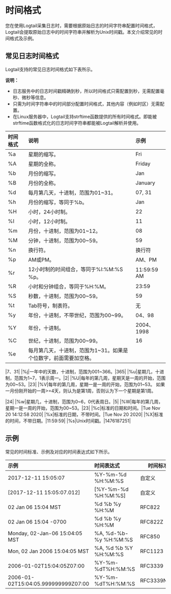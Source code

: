# 时间格式

您在使用Logtail采集日志时，需要根据原始日志的时间字符串配置时间格式，Logtail会提取原始日志中的时间字符串并解析为Unix时间戳。本文介绍常见的时间格式及示例。

## 常见日志时间格式

Logtail支持的常见日志时间格式如下表所示。

**说明：**

-   日志服务中的日志时间戳精确到秒，所以时间格式只需配置到秒，无需配置毫秒、微秒等信息。
-   只需为时间字符串中的时间部分配置时间格式，其他内容（例如时区）无需配置。
-   在Linux服务器中，Logtail支持strftime函数提供的所有时间格式。即能被strftime函数格式化的日志时间字符串都能被Logtail解析并使用。

|时间格式|说明|示例|
|:---|:-|:-|
|%a|星期的缩写。|Fri|
|%A|星期的全称。|Friday|
|%b|月份的缩写。|Jan|
|%B|月份的全称。|January|
|%d|每月第几天，十进制，范围为01~31。|07, 31|
|%h|月份的缩写，等同于%b。|Jan|
|%H|小时，24小时制。|22|
|%I|小时，12小时制。|11|
|%m|月份，十进制，范围为01~12。|08|
|%M|分钟，十进制，范围为00~59。|59|
|%n|换行符。|换行符|
|%p|AM或PM。|AM、PM|
|%r|12小时制的时间组合，等同于%I:%M:%S %p。|11:59:59 AM|
|%R|小时和分钟组合，等同于%H:%M。|23:59|
|%S|秒数，十进制，范围为00~59。|59|
|%t|Tab符号，制表符。|无|
|%y|年份，十进制，不带世纪，范围为00~99。|04、98|
|%Y|年份，十进制。|2004、1998|
|%C|世纪，十进制，范围为00~99。|16|
|%e|每月第几天，十进制，范围为1~31。如果是个位数字，前面需要加空格。

|7、31|
|%j|一年中的天数，十进制，范围为001~366。|365|
|%u|星期几，十进制，范围为1~7，1表示周一。|2|
|%U|每年的第几周，星期天是一周的开始，范围为00~53。|23|
|%V|每年的第几周，星期一是一周的开始，范围为01~53。 如果一月份刚开始的一周\>=4天，则认为是第1周，否则认为下一个星期是第1周。

|24|
|%w|星期几，十进制，范围为0~6，0代表周日。|5|
|%W|每年的第几周，星期一是一周的开始，范围为00~53。|23|
|%c|标准的日期和时间。|Tue Nov 20 14:12:58 2020|
|%x|标准的日期，不带时间。|Tue Nov 20 2020|
|%X|标准的时间，不带日期。|11:59:59|
|%s|Unix时间戳。|1476187251|

## 示例

常见的时间标准、示例及对应的时间表达式如下所示。

|示例|时间表达式|时间标准|
|:-|:----|----|
|2017-12-11 15:05:07|%Y-%m-%d %H:%M:%S|自定义|
|\[2017-12-11 15:05:07.012\]|\[%Y-%m-%d %H:%M:%S\]|自定义|
|02 Jan 06 15:04 MST|%d %b %y %H:%M|RFC822|
|02 Jan 06 15:04 -0700|%d %b %y %H:%M|RFC822Z|
|Monday, 02-Jan-06 15:04:05 MST|%A, %d-%b-%y %H:%M:%S|RFC850|
|Mon, 02 Jan 2006 15:04:05 MST|%A, %d %b %Y %H:%M:%S|RFC1123|
|2006-01-02T15:04:05Z07:00|%Y-%m-%dT%H:%M:%S|RFC3339|
|2006-01-02T15:04:05.999999999Z07:00|%Y-%m-%dT%H:%M:%S|RFC3339Nano|

